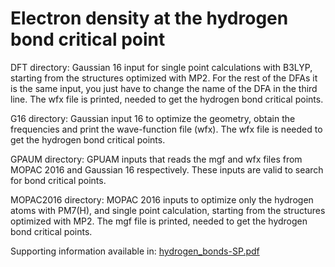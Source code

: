 
# Electron density at the hydrogen bond critical point
DFT directory: Gaussian 16 input for single point calculations with B3LYP, starting from the structures optimized with MP2. For the rest of the DFAs it is the same input, you just have to change the name of the DFA in the third line. The wfx file is printed, needed to get the hydrogen bond critical points.

G16 directory: Gaussian input 16 to optimize the geometry, obtain the frequencies and print the wave-function file (wfx). The wfx file is needed to get the hydrogen bond critical points.

GPAUM directory: GPUAM inputs that reads the mgf and wfx files from MOPAC 2016 and Gaussian 16 respectively. These inputs are valid to search for bond critical points.

MOPAC2016 directory: MOPAC 2016 inputs to optimize only the hydrogen atoms with PM7(H), and single point calculation, starting from the structures optimized with MP2. The mgf file is printed, needed to get the hydrogen bond critical points.

Supporting information available in:
[hydrogen_bonds-SP.pdf](https://github.com/lasa1988/Hydrogen-bond-critical-points/files/12136101/hydrogen_bonds-SP.pdf)
